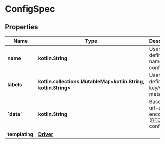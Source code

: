 
# ConfigSpec

## Properties
Name | Type | Description | Notes
------------ | ------------- | ------------- | -------------
**name** | **kotlin.String** | User-defined name of the config. |  [optional]
**labels** | **kotlin.collections.MutableMap&lt;kotlin.String, kotlin.String&gt;** | User-defined key/value metadata. |  [optional]
**&#x60;data&#x60;** | **kotlin.String** | Base64-url-safe-encoded ([RFC 4648](https://tools.ietf.org/html/rfc4648#section-5)) config data.  |  [optional]
**templating** | [**Driver**](Driver.md) |  |  [optional]



